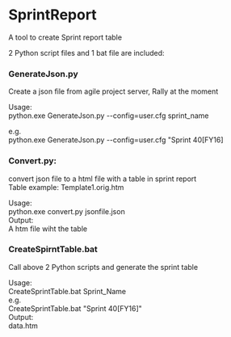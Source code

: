 SprintReport
========
A tool to create Sprint report table  

2 Python script files and 1 bat file are included:  
### GenerateJson.py  
Create a json file from agile project server, Rally at the moment  
  
Usage:  
  python.exe GenerateJson.py --config=user.cfg sprint_name   
  
  e.g.   
      python.exe GenerateJson.py --config=user.cfg "Sprint 40[FY16]  

### Convert.py: 
convert json file to a html file with a table in sprint report  
Table example: Template1.orig.htm  
  
Usage:  
  python.exe convert.py jsonfile.json  
Output:  
  A htm file wiht the table  
  
### CreateSpirntTable.bat
Call above 2 Python scripts and generate the sprint table  
  
Usage:  
CreateSprintTable.bat Sprint_Name  
e.g.  
     CreateSprintTable.bat "Sprint 40[FY16]"   
Output:  
     data.htm  
  
